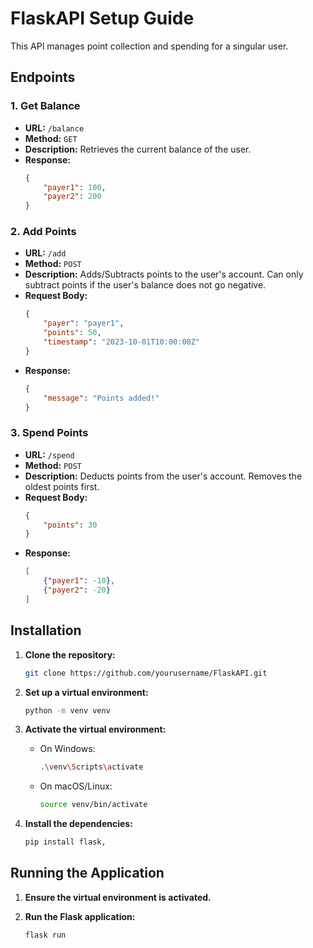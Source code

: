 # FlaskAPI Setup Guide

This API manages point collection and spending for a singular user. 

## Endpoints

### 1. **Get Balance**
- **URL:** `/balance`
- **Method:** `GET`
- **Description:** Retrieves the current balance of the user.
- **Response:**
    ```json
    {
        "payer1": 100,
        "payer2": 200
    }
    ```

### 2. **Add Points**
- **URL:** `/add`
- **Method:** `POST`
- **Description:** Adds/Subtracts points to the user's account. Can only subtract points if the user's balance does not go negative.
- **Request Body:**
    ```json
    {
        "payer": "payer1",
        "points": 50,
        "timestamp": "2023-10-01T10:00:00Z"
    }
    ```
- **Response:**
    ```json
    {
        "message": "Points added!"
    }
    ```

### 3. **Spend Points**
- **URL:** `/spend`
- **Method:** `POST`
- **Description:** Deducts points from the user's account. Removes the oldest points first.
- **Request Body:**
    ```json
    {
        "points": 30
    }
    ```
- **Response:**
    ```json
    [
        {"payer1": -10},
        {"payer2": -20}
    ]
    ```

## Installation

1. **Clone the repository:**
    ```bash
    git clone https://github.com/yourusername/FlaskAPI.git
    ```

2. **Set up a virtual environment:**
    ```bash
    python -m venv venv
    ```

3. **Activate the virtual environment:**
    - On Windows:
        ```bash
        .\venv\Scripts\activate
        ```
    - On macOS/Linux:
        ```bash
        source venv/bin/activate
        ```

4. **Install the dependencies:**
    ```bash
    pip install flask, 
    ```

## Running the Application

1. **Ensure the virtual environment is activated.**

2. **Run the Flask application:**
    ```bash
    flask run
    ```



